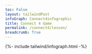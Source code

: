 ```yaml
---
toc: False
layout: tailwindPost
infoGraph: Connect4infographic
title: Connect 4 Game
permalink: /connect4/lesson/
breadcrumb: True
---
```


{%- include tailwind/infograph.html -%}